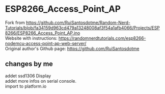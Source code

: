 # ESP8266_Access_Point_AP
Fork from https://github.com/RuiSantosdotme/Random-Nerd-Tutorials/blob/fa34159d963cd479a13248008af3f54a1afb4066/Projects/ESP8266/ESP8266_Access_Point_AP.ino<br>
Website with instructions: https://randomnerdtutorials.com/esp8266-nodemcu-access-point-ap-web-server/<br>
Original author's Github page: https://github.com/RuiSantosdotme<br>

changes by me
-------------
addet ssd1306 Display<br> 
addet more infos on serial console.<br>
import to platform.io<br>
